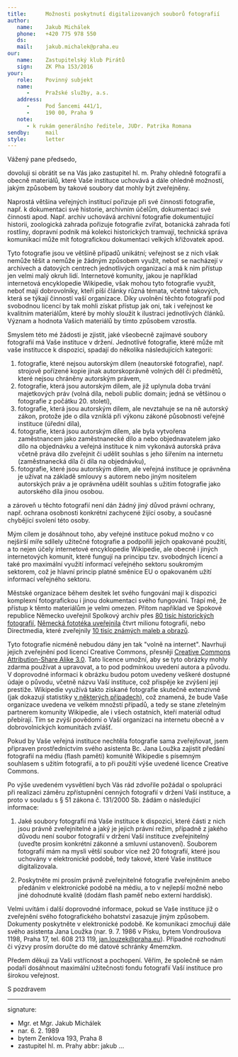 ```yaml
---
title:      Možnosti poskytnutí digitalizovaných souborů fotografií
author:
   name:    Jakub Michálek
   phone:   +420 775 978 550
   ds:      
   mail:    jakub.michalek@praha.eu
our:
   name:    Zastupitelský klub Pirátů
   sign:    ZK Pha 153/2016
your:
   role:    Povinný subjekt
   name:    
      -     Pražské služby, a.s.
   address:
      -     Pod Šancemi 441/1, 
      -     190 00, Praha 9
   note:
      - k rukám generálního ředitele, JUDr. Patrika Romana
sendby:     mail
style:      letter
---
```


Vážený pane předsedo,

dovoluji si obrátit se na Vás jako zastupitel hl. m. Prahy ohledně fotografií a obecně materiálů, které Vaše instituce uchovává a dále ohledně možností, jakým způsobem by takové soubory dat mohly být zveřejněny. 

Naprostá většina veřejných institucí pořizuje při své činnosti fotografie, např. k dokumentaci své historie, archivním účelům, dokumentaci své činnosti apod. Např. archiv uchovává archivní fotografie dokumentující historii, zoologická zahrada pořizuje fotografie zvířat, botanická zahrada fotí rostliny, dopravní podnik má kolekci historických tramvají, technická správa komunikací může mít fotografickou dokumentaci velkých křižovatek apod. 

Tyto fotografie jsou ve většině případů unikátní; veřejnost se z nich však nemůže těšit a nemůže je žádným způsobem využít, neboť se nacházejí v archivech a datových centrech jednotlivých organizací a má k nim přístup jen velmi malý okruh lidí. Internetové komunity, jakou je například internetová encyklopedie Wikipedie, však mohou tyto fotografie využít, neboť mají dobrovolníky, kteří píší články různá témata, včetně takových, která se týkají činností vaší organizace. Díky uvolnění těchto fotografií pod svobodnou licencí by tak mohli získat přístup jak oni, tak i veřejnost ke kvalitním materiálům, které by mohly sloužit k ilustraci jednotlivých článků. Význam a hodnota Vašich materiálů by tímto způsobem vzrostla. 

Smyslem této mé žádosti je zjistit, jaké všeobecně zajímavé soubory fotografií má Vaše instituce v držení. Jednotlivé fotografie, které může mít vaše institucce k dispozici, spadají do několika následujících kategorií:

1. fotografie, které nejsou autorským dílem (neautorské fotografie), např. strojově pořízené kopie jinak autorskoprávně volných děl či předmětů, které nejsou chráněny autorským právem,
2. fotografie, která jsou autorským dílem, ale již uplynula doba trvání majetkových práv (volná díla, neboli public domain; jedná se většinou o fotografie z počátku 20. století),
3. fotografie, která jsou autorským dílem, ale nevztahuje se na ně autorský zákon, protože jde o díla vzniklá při výkonu zákoné působnosti veřejné instituce (úřední díla),
4. fotografie, která jsou autorským dílem, ale byla vytvořena zaměstnancem jako zaměstnanecké dílo a nebo objednavatelem jako dílo na objednávku a veřejná instituce k nim vykonává autorská práva včetně práva dílo zveřejnit či udělit souhlas s jeho šířením na internetu (zaměstnanecká díla či díla na objednávku),
5. fotografie, které jsou autorským dílem, ale veřejná instituce je oprávněna je užívat na základě smlouvy s autorem nebo jiným nositelem autorských práv a je oprávněna udělit souhlas s užitím fotografie jako autorského díla jinou osobou.

a zároveň u těchto fotografií není dán žádný jiný důvod právní ochrany, např. ochrana osobnosti konkrétní zachycené žijící osoby, a současné chybějící svolení této osoby.

Mým cílem je dosáhnout toho, aby veřejné instituce pokud možno v co nejširší míře sdílely užitečné fotografie a podpořili jejich opakované použití, a to nejen účely internetové encyklopedie Wikipedie, ale obecně i jiných internetových komunit, které fungují na principu tzv. svobodných licencí a také pro maximální využití informací veřejného sektoru soukromým sektorem, což je hlavní princip platné směnice EU o opakovaném užití informací veřejného sektoru. 

Městské organizace během desítek let svého fungování mají k dispozici komplexní fotografickou i jinou dokumentaci svého fungování. Trápí mě, že přístup k těmto materiálům je velmi omezen. Přitom například ve Spokové republice Německo uveřejnil Spolkový archiv přes [80 tisíc historických fotografií](https://commons.wikimedia.org/wiki/Commons:Bundesarchiv), [Německá fototéka uveřejnila](https://commons.wikimedia.org/wiki/Commons:Deutsche_Fotothek) čtvrt milionu fotografií, nebo Directmedia, které zveřejnily [10 tisíc známých maleb a obrazů](https://commons.wikimedia.org/wiki/Commons:10,000_paintings_from_Directmedia).

Tyto fotografie nicméně nebudou dány jen tak "volně na internet". Navrhuji jejich zveřejnění pod licencí Creative Commons, přesněji [Creative Commons Attribution-Share Alike 3.0](http://cs.wikipedia.org/wiki/Creative_Commons). Tato licence umožní, aby se tyto obrázky mohly zdarma používat a upravovat, a to pod podmínkou uvedení autora a původu. V doprovodné informaci k obrázku budou potom uvedeny veškeré dostupné údaje o původu, včetně názvu Vaší instituce, což přispěje ke zvýšení její prestiže. Wikipedie využívá takto získané fotografie skutečně extenzivně (jak dokazují statistiky [v některých případech](https://tools.wmflabs.org/glamtools/glamorous.php?doit=1&category=Images+from+the+German+Federal+Archive&use_globalusage=1&ns0=1&projects[wikipedia]=1&projects[wikimedia]=1&projects[wikisource]=1&projects[wikibooks]=1&projects[wikiquote]=1&projects[wiktionary]=1&projects[wikinews]=1&projects[wikivoyage]=1&projects[wikispecies]=1&projects[mediawiki]=1&projects[wikidata]=1&projects[wikiversity]=1)), což znamená, že bude Vaše organizace uvedena ve velkém množstí případů, a tedy se stane zřetelným partnerem komunity Wikipedie, ale i všech ostatních, kteří materiál odtud přebírají. Tím se zvýší povědomí o Vaší organizaci na internetu obecně a v dobrovolnických komunitách zvlášť.

Pokud by Vaše veřejná instituce nechtěla fotografie sama zveřejňovat, jsem připraven prostřednictvím svého asistenta Bc. Jana Loužka zajistit předání fotografií na médiu (flash paměti) komunitě Wikipedie s písemným souhlasem s užitím fotografií, a to při použití výše uvedené licence Creative Commons.

Po výše uvedeném vysvětlení bych Vás rád zdvořile požádal o spolupráci při realizaci záměru zpřístupnění cenných fotografií v držení Vaší instituce, a proto v souladu s § 51 zákona č. 131/2000 Sb. žádám o následující informace:

1. Jaké soubory fotografií má Vaše instituce k dispozici, které části z nich jsou právně zveřejnitelné a jaký je jejich právní režim, případně z jakého důvodu není soubor fotografií v držení Vaší instituce zveřejnitelný (uveďte prosím konkrétní zákonné a smluvní ustanovení). Souborem fotografií mám na mysli větší soubor více než 20 fotografií, které jsou uchovány v elektronické podobě, tedy takové, které Vaše instituce digitalizovala.

2. Poskytněte mi prosím právně zveřejnitelné fotografie zveřejněním anebo předáním v elektronické podobě na médiu, a to v nejlepší možné nebo jiné dohodnuté kvalitě (dodám flash paměť nebo externí harddisk).

Velmi uvítám i další doprovodné informace, pokud se Vaše instituce již o zveřejnění svého fotografického bohatství zasazuje jiným způsobem. Dokumenty poskytněte v elektronické podobě. Ke komunikaci zmocňuji dále svého asistenta Jana Loužka (nar. 9. 7. 1986 v Písku, bytem Vondroušova 1198, Praha 17, tel. 608 213 119, jan.louzek@praha.eu). Případné rozhodnutí či výzvy prosím doručte do mé datové schránky 4memzkm. 

Předem děkuji za Vaši vstřícnost a pochopení. Věřím, že společně se nám podaří dosáhnout maximální užitečnosti fondu fotografií Vaší instituce pro širokou veřejnost. 

S pozdravem

---
signature: 
  - Mgr. et Mgr. Jakub Michálek
  - nar. 6. 2. 1989
  - bytem Zenklova 193, Praha 8
  - zastupitel hl. m. Prahy
abbr:       jakub
...

